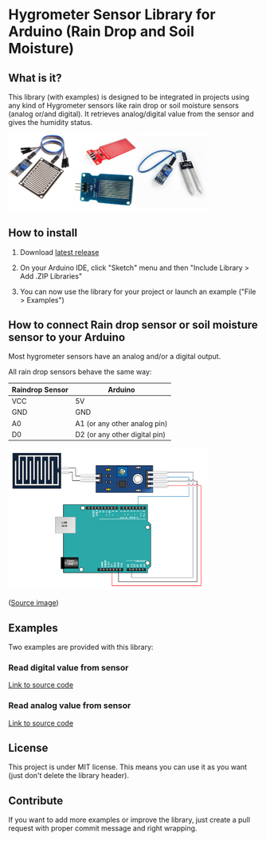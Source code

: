 # Hygrometer Sensor Library for Arduino (Rain Drop and Soil Moisture)

## What is it?

This library (with examples) is designed to be integrated in projects using any kind of Hygrometer sensors like rain drop or soil moisture sensors (analog or/and digital).
It retrieves analog/digital value from the sensor and gives the humidity status.

<img src="device.png" width="400">


## How to install

1) Download <a target="_blank" href="https://github.com/QuentinCG/Arduino-Hygrometer-Sensor-Library/releases/download/1.0.0/HygrometerSensor_v2_0_0.zip">latest release</a>

2) On your Arduino IDE, click "Sketch" menu and then "Include Library > Add .ZIP Libraries"

3) You can now use the library for your project or launch an example ("File > Examples")


## How to connect Rain drop sensor or soil moisture sensor to your Arduino

Most hygrometer sensors have an analog and/or a digital output.

All rain drop sensors behave the same way:

Raindrop Sensor  | Arduino
-------- |  --------
VCC      | 5V
GND      | GND
A0       | A1 (or any other analog pin)
D0       | D2 (or any other digital pin)

<img src="schematics.png" width="400">

(<a target="_blank" href="http://henrysbench.capnfatz.com/henrys-bench/arduino-sensors-and-input/arduino-rain-sensor-module-guide-and-tutorial/">Source image</a>)


## Examples

Two examples are provided with this library:

### Read digital value from sensor
<a target="_blank" href="https://github.com/QuentinCG/Arduino-Hygrometer-Sensor-Library/blob/master/HygrometerSensor/examples/DigitalHygrometer/DigitalHygrometer.ino">Link to source code</a>

### Read analog value from sensor
<a target="_blank" href="https://github.com/QuentinCG/Arduino-Hygrometer-Sensor-Library/blob/master/HygrometerSensor/examples/AnalogHygrometer/AnalogHygrometer.ino">Link to source code</a>


## License

This project is under MIT license. This means you can use it as you want (just don't delete the library header).


## Contribute

If you want to add more examples or improve the library, just create a pull request with proper commit message and right wrapping.
